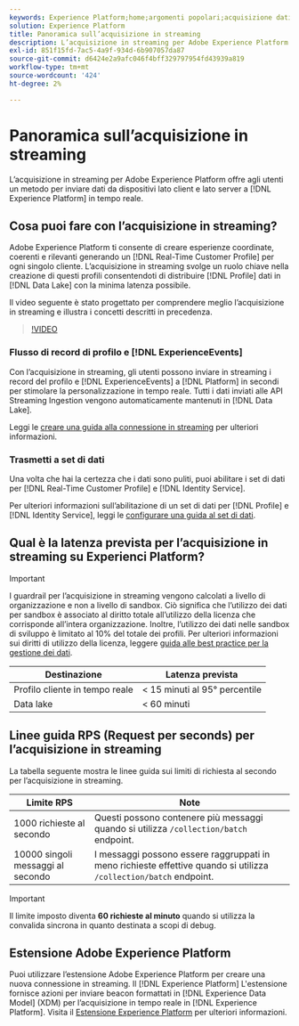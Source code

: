 ```yaml
---
keywords: Experience Platform;home;argomenti popolari;acquisizione dati;dati acquisiti;streaming;panoramica;acquisizione streaming;latenza;latenza streaming;
solution: Experience Platform
title: Panoramica sull’acquisizione in streaming
description: L’acquisizione in streaming per Adobe Experience Platform offre agli utenti un metodo per inviare in tempo reale dati da dispositivi lato client e lato server a Experienci Platform.
exl-id: 851f15fd-7ac5-4a9f-934d-6b907057da87
source-git-commit: d6424e2a9afc046f4bff329797954fd43939a819
workflow-type: tm+mt
source-wordcount: '424'
ht-degree: 2%

---
```


# Panoramica sull’acquisizione in streaming

L’acquisizione in streaming per Adobe Experience Platform offre agli utenti un metodo per inviare dati da dispositivi lato client e lato server a [!DNL Experience Platform] in tempo reale.

## Cosa puoi fare con l’acquisizione in streaming?

Adobe Experience Platform ti consente di creare esperienze coordinate, coerenti e rilevanti generando un [!DNL Real-Time Customer Profile] per ogni singolo cliente. L’acquisizione in streaming svolge un ruolo chiave nella creazione di questi profili consentendoti di distribuire [!DNL Profile] dati in [!DNL Data Lake] con la minima latenza possibile.

Il video seguente è stato progettato per comprendere meglio l’acquisizione in streaming e illustra i concetti descritti in precedenza.

>[!VIDEO](https://video.tv.adobe.com/v/28425?quality=12&learn=on)

### Flusso di record di profilo e [!DNL ExperienceEvents]

Con l’acquisizione in streaming, gli utenti possono inviare in streaming i record del profilo e [!DNL ExperienceEvents] a [!DNL Platform] in secondi per stimolare la personalizzazione in tempo reale. Tutti i dati inviati alle API Streaming Ingestion vengono automaticamente mantenuti in [!DNL Data Lake].

Leggi le [creare una guida alla connessione in streaming](../tutorials/create-streaming-connection.md) per ulteriori informazioni.

### Trasmetti a set di dati

Una volta che hai la certezza che i dati sono puliti, puoi abilitare i set di dati per [!DNL Real-Time Customer Profile] e [!DNL Identity Service].

Per ulteriori informazioni sull’abilitazione di un set di dati per [!DNL Profile] e [!DNL Identity Service], leggi le [configurare una guida al set di dati](../../profile/tutorials/dataset-configuration.md).

## Qual è la latenza prevista per l’acquisizione in streaming su Experienci Platform?

>[!IMPORTANT]
>
>I guardrail per l’acquisizione in streaming vengono calcolati a livello di organizzazione e non a livello di sandbox. Ciò significa che l’utilizzo dei dati per sandbox è associato al diritto totale all’utilizzo della licenza che corrisponde all’intera organizzazione. Inoltre, l’utilizzo dei dati nelle sandbox di sviluppo è limitato al 10% del totale dei profili. Per ulteriori informazioni sui diritti di utilizzo della licenza, leggere [guida alle best practice per la gestione dei dati](../../landing/license-usage-and-guardrails/data-management-best-practices.md).

| Destinazione | Latenza prevista |
| --------- | ---------------- |
| Profilo cliente in tempo reale | &lt; 15 minuti al 95° percentile |
| Data lake | &lt; 60 minuti |

## Linee guida RPS (Request per seconds) per l’acquisizione in streaming

La tabella seguente mostra le linee guida sui limiti di richiesta al secondo per l’acquisizione in streaming.

| Limite RPS | Note |
| --- | --- |
| 1000 richieste al secondo | Questi possono contenere più messaggi quando si utilizza `/collection/batch` endpoint. |
| 10000 singoli messaggi al secondo | I messaggi possono essere raggruppati in meno richieste effettive quando si utilizza `/collection/batch` endpoint. |

>[!IMPORTANT]
>
>Il limite imposto diventa **60 richieste al minuto** quando si utilizza la convalida sincrona in quanto destinata a scopi di debug.

## Estensione Adobe Experience Platform

Puoi utilizzare l’estensione Adobe Experience Platform per creare una nuova connessione in streaming. Il [!DNL Experience Platform] L&#39;estensione fornisce azioni per inviare beacon formattati in [!DNL Experience Data Model] (XDM) per l’acquisizione in tempo reale in [!DNL Experience Platform]. Visita il [Estensione Experience Platform](../../tags/extensions/client/web-sdk/overview.md) per ulteriori informazioni.
